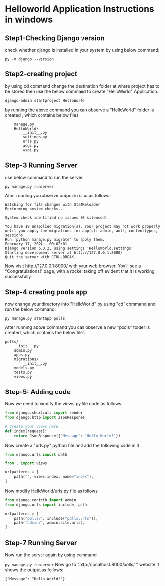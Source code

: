 # Helloworld Application Instructions in windows
## Step1-Checking Django version
check whether django is installed in your system by using below command:

```py -m django --version```

## Step2-creating project
by using cd command change the destination folder at where project has to be stored then use the below command to create "HelloWorld" Application.

```django-admin startproject HelloWorld```

by running the above command you can observe a "HelloWorld" folder is created , which contains below  files
```
    manage.py
    HelloWorld/
        __init__.py
        settings.py
        urls.py
        asgi.py
        wsgi.py
```
## Step-3 Running Server 
use below command to run the server

```py manage.py runserver```

After running you observe output in cmd as follows:

```
Watching for file changes with StatReloader
Performing system checks...

System check identified no issues (0 silenced).

You have 18 unapplied migration(s). Your project may not work properly until you apply the migrations for app(s): admin, auth, contenttypes, sessions.
Run 'python manage.py migrate' to apply them.
February 17, 2024 - 00:02:01
Django version 5.0.2, using settings 'HelloWorld.settings'
Starting development server at http://127.0.0.1:8000/
Quit the server with CTRL-BREAK.
```
Now  visit http://127.0.0.1:8000/ with your web browser. You’ll see a “Congratulations!” page, with a rocket taking off evident that it is working successfully

## Step-4 creating pools app
now change your directory into "HelloWorld" by using "cd" command and run the below command:

``` py manage.py startapp polls ```

After running above command you can observe a new "pools" folder is created, which contains the below files

```
polls/
    __init__.py
    admin.py
    apps.py
    migrations/
        __init__.py
    models.py
    tests.py
    views.py
```
## Step-5: Adding code

Now we need to modify the views.py file code as follows:
``` python
from django.shortcuts import render
from django.http import JsonResponse

# Create your views here.
def index(request):
    return JsonResponse({'Message': 'Hello World!'})
```
Now create a "urls.py" python file and add the following code in it
``` python
from django.urls import path

from . import views

urlpatterns = [
    path("", views.index, name="index"),
]
```
Now modify HelloWorld/urls.py file as follows
``` python
from django.contrib import admin
from django.urls import include, path

urlpatterns = [
    path("polls/", include("polls.urls")),
    path("admin/", admin.site.urls),
]
```
## Step-7 Running Server
Now run the server again by using command

```py manage.py runserver```
Now go to "http://localhost:8000/polls/ " website it shows the output as follows:

```
{"Message": "Hello World!"}

```








